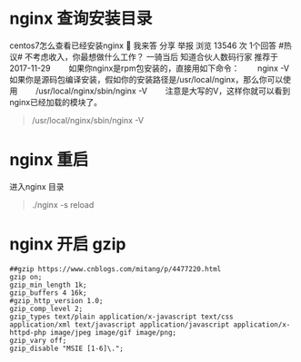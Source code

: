 # nginx 查询安装目录 


centos7怎么查看已经安装nginx
 我来答 分享 举报 浏览 13546 次
1个回答 #热议# 不考虑收入，你最想做什么工作？
一骑当后 
知道合伙人数码行家 推荐于2017-11-29
　　如果你nginx是rpm包安装的，直接用如下命令：
　　nginx -V　　
　　如果你是源码包编译安装，假如你的安装路径是/usr/local/nginx，那么你可以使用
　　/usr/local/nginx/sbin/nginx -V
　　注意是大写的V，这样你就可以看到nginx已经加载的模块了。

> /usr/local/nginx/sbin/nginx -V


# nginx 重启
进入nginx 目录
> ./nginx -s reload


# nginx 开启 gzip

    ##gzip https://www.cnblogs.com/mitang/p/4477220.html
	gzip on;
	gzip_min_length 1k;
	gzip_buffers 4 16k;
	#gzip_http_version 1.0;
	gzip_comp_level 2;
	gzip_types text/plain application/x-javascript text/css application/xml text/javascript application/javascript application/x-httpd-php image/jpeg image/gif image/png;
	gzip_vary off;
	gzip_disable "MSIE [1-6]\.";
